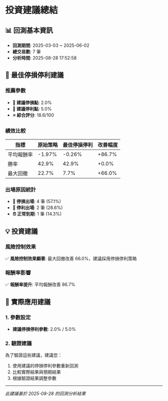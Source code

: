 # 投資建議總結

## 📊 回測基本資訊
- **回測期間**: 2025-03-03 ~ 2025-06-02
- **總交易數**: 7 筆
- **分析時間**: 2025-08-28 17:52:58

## 🎯 最佳停損停利建議

### 推薦參數
- **🔻 建議停損點**: 2.0%
- **🔺 建議停利點**: 5.0%
- **⭐ 綜合評分**: 18.6/100

### 績效比較
| 指標 | 原始策略 | 最佳停損停利 | 改善幅度 |
|------|----------|-------------|----------|
| 平均報酬率 | -1.97% | -0.26% | +86.7% |
| 勝率 | 42.9% | 42.9% | +0.0% |
| 最大回撤 | 22.7% | 7.7% | +66.0% |

### 出場原因統計
- **🔻 停損出場**: 4 筆 (57.1%)
- **🔺 停利出場**: 2 筆 (28.6%)
- **⏰ 正常到期**: 1 筆 (14.3%)

## 💡 投資建議

### 風險控制效果
✅ **風險控制效果顯著**: 最大回撤改善 66.0%，建議採用停損停利策略

### 報酬率影響
✅ **報酬率提升**: 平均報酬改善 86.7%

## 🚀 實際應用建議

### 1. 參數設定
- **建議停損停利參數**: 2.0% / 5.0%

### 2. 驗證建議
為了驗證這些建議，建議您：
1. 使用建議的停損停利參數重新回測
2. 比較實際結果與預期結果
3. 根據驗證結果調整參數

---
*此建議基於 2025-08-28 的回測分析結果*
